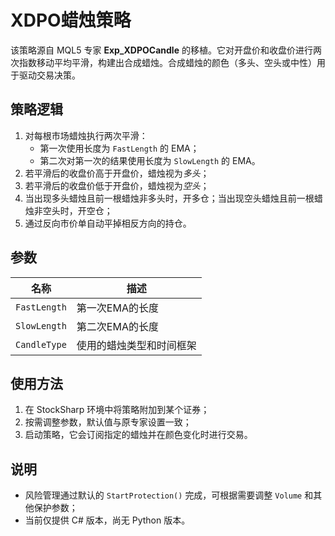# XDPO蜡烛策略

该策略源自 MQL5 专家 **Exp_XDPOCandle** 的移植。它对开盘价和收盘价进行两次指数移动平均平滑，构建出合成蜡烛。合成蜡烛的颜色（多头、空头或中性）用于驱动交易决策。

## 策略逻辑

1. 对每根市场蜡烛执行两次平滑：
   - 第一次使用长度为 `FastLength` 的 EMA；
   - 第二次对第一次的结果使用长度为 `SlowLength` 的 EMA。
2. 若平滑后的收盘价高于开盘价，蜡烛视为*多头*；
3. 若平滑后的收盘价低于开盘价，蜡烛视为*空头*；
4. 当出现多头蜡烛且前一根蜡烛非多头时，开多仓；当出现空头蜡烛且前一根蜡烛非空头时，开空仓；
5. 通过反向市价单自动平掉相反方向的持仓。

## 参数

| 名称 | 描述 |
|------|------|
| `FastLength` | 第一次EMA的长度 |
| `SlowLength` | 第二次EMA的长度 |
| `CandleType` | 使用的蜡烛类型和时间框架 |

## 使用方法

1. 在 StockSharp 环境中将策略附加到某个证券；
2. 按需调整参数，默认值与原专家设置一致；
3. 启动策略，它会订阅指定的蜡烛并在颜色变化时进行交易。

## 说明

- 风险管理通过默认的 `StartProtection()` 完成，可根据需要调整 `Volume` 和其他保护参数；
- 当前仅提供 C# 版本，尚无 Python 版本。

